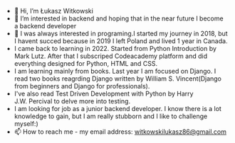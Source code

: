 - 👋 Hi, I’m Łukasz Witkowski
- 👀 I’m interested in backend and hoping that in the near future I become a backend developer
- 🌱 I was always interested in programing.I started my journey in 2018, but I havent succed because in 2019 I left Poland and lived 1 year in Canada.
- I came back to learning in 2022. Started from Python Introduction by Mark Lutz. After that I subscriped Codeacademy platform and did everything designed for Python, HTML and CSS.
- I am learning mainly from books. Last year I am focused on Django. I read two books reagrding Django written by William S. Vincent(Django from beginners and Django for professionals).
- I've also read Test Driven Development with Python by Harry J.W. Percival to delve more into testing.
- I am looking for job as a junior backend developer. I know there is a lot knowledge to gain, but I am really stubborn and I like to challenge myself:)
- 📫 How to reach me - my email address: witkowskilukasz86@gmail.com

<!---
witkowskilukas/witkowskilukas is a ✨ special ✨ repository because its `README.md` (this file) appears on your GitHub profile.
You can click the Preview link to take a look at your changes.
--->
